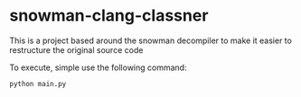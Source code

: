 # snowman-clang-classner
This is a project based around the snowman decompiler to make it easier to restructure the original source code

To execute, simple use the following command:

```
python main.py
```
